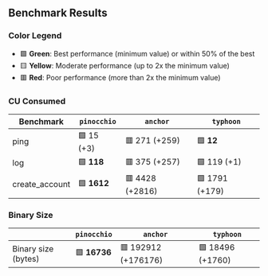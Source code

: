 ## Benchmark Results

### Color Legend

- 🟩 **Green**: Best performance (minimum value) or within 50% of the best
- 🟨 **Yellow**: Moderate performance (up to 2x the minimum value)
- 🟥 **Red**: Poor performance (more than 2x the minimum value)

### CU Consumed

| Benchmark     | `pinocchio`     | `anchor`          | `typhoon`    |
| ------------- | --------------- | ----------------- | ------------ |
| ping | 🟩 15 (+3) | 🟥 271 (+259) | 🟩 **12** |
| log | 🟩 **118** | 🟥 375 (+257) | 🟩 119 (+1) |
| create_account | 🟩 **1612** | 🟥 4428 (+2816) | 🟩 1791 (+179) |

### Binary Size

|                     | `pinocchio`     | `anchor`            | `typhoon`|
| ------------------- | --------------- | ------------------- | -------- |
| Binary size (bytes) | 🟩 **16736** | 🟥 192912 (+176176) | 🟩 18496 (+1760) |
